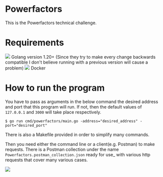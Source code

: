 # Powerfactors
This is the Powerfactors technical challenge. 

# Requirements  
![](https://upload.wikimedia.org/wikipedia/commons/2/2d/Go_gopher_favicon.svg) Golang version 1.20+ (Since they try to make every change backwards compatible I don't believe running with a previous version will cause a problem)
![](https://pics.freeicons.io/uploads/icons/png/15889022741579517836-48.png) Docker 

# How to run the program
You have to pass as arguments in the below command the desired address and port that this program will run.
If not, then the default values of `127.0.0.1` and `3000` will take place respectively.
```
$ go run cmd/powerfactors/main.go -address="desired_address" -port="desired_port"
```

There is also a Makefile provided in order to simplify many commands.


Then you need either the command line or a client(e.g. Postman) to make requests. There is a Postman collection under the name `Powerfactors.postman_collection.json` ready for use_
with various http requests that cover many various cases.

![](https://media.giphy.com/media/SwImQhtiNA7io/giphy.gif)
